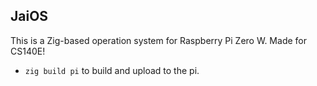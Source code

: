 ## JaiOS

This is a Zig-based operation system for Raspberry Pi Zero W. Made for CS140E!

- `zig build pi` to build and upload to the pi.
